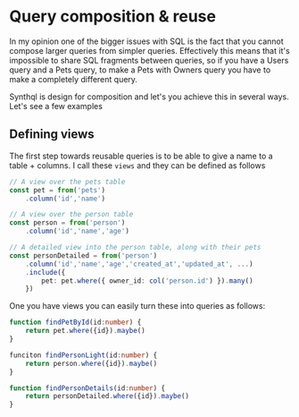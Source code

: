 # Query composition & reuse

In my opinion one of the bigger issues with SQL is the fact that you cannot compose larger queries from simpler queries. Effectively this means that it's impossible to share SQL fragments between queries, so if you have a Users query and a Pets query, to make a Pets with Owners query you have to make a completely different query.

Synthql is design for composition and let's you achieve this in several ways. Let's see a few examples

## Defining views

The first step towards reusable queries is to be able to give a name to a table + columns. I call these `views` and they can be defined as follows

```ts
// A view over the pets table
const pet = from('pets')
    .column('id','name')

// A view over the person table
const person = from('person')
    .column('id','name','age')

// A detailed view into the person table, along with their pets
const personDetailed = from('person')
    .column('id','name','age','created_at','updated_at', ...)
    .include({
        pet: pet.where({ owner_id: col('person.id') }).many()
    })
```

One you have views you can easily turn these into queries as follows:

```ts
function findPetById(id:number) {
    return pet.where({id}).maybe()
}

funciton findPersonLight(id:number) {
    return person.where({id}).maybe()
}

function findPersonDetails(id:number) {
    return personDetailed.where({id}).maybe()
}
```
